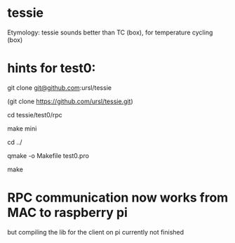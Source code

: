 # tessie

Etymology: tessie sounds better than TC (box), for temperature cycling (box)


# hints for test0: 
git clone git@github.com:ursl/tessie

(git clone https://github.com/ursl/tessie.git)

cd tessie/test0/rpc

make mini

cd ../

qmake -o Makefile test0.pro

make


# RPC communication now works from MAC to raspberry pi
but compiling the lib for the client on pi currently not finished
